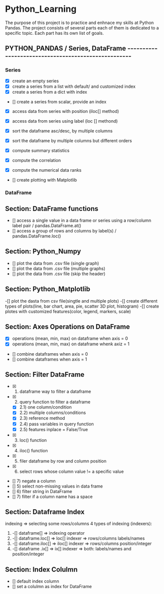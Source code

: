 
# Python_Learning

The purpose of this project is to practice and enhnace my skills at Python Pandas.
The project consists of several parts each of them is dedicated to a specific topic.
Each part has its own list of goals.

## PYTHON_PANDAS / Series, DataFrame       ----------------------------------------------------
### Series
- [x] create an empty series
- [x] create a series from a list with default/ and customized index
- [x] create a series from a dict with index 
- [] create a series from scalar, provide an index
- [x] access data  from series with position (iloc[] method)
- [x] access data from series using label (loc [] methond)
- [x] sort the dataframe asc/desc, by multiple columns 
- [x] sort the dataframe by multiple columns but different orders


- [x] compute summary statistics
- [x] compute the correlation
- [x] compute the numerical data ranks
- [] create plotting with Matplotlib


### DataFrame
## Section: DataFrame functions
- [] access a single value in a data frame or series using a row/column label pair / pandas.DataFrame.at()
- [] access a group of rows and columns by label(s) / pandas.DataFrame.loc()

## Section: Python_Numpy
- [] plot the data from .csv file (single graph)
- [] plot the data from .csv file (multiple graphs)
- [] plot the data from .csv file (skip the header)


## Section: Python_Matplotlib
-[] plot the dasta from csv file(singtle and multiple plots)
-[] create different types of plots(line, bar chart, area, pie, scatter 3D plot, histogram)
-[] create plotes with customized features(color, legend, markers, scale)

##  Section: Axes Operations on DataFrame 
- [x] operations (mean, min, max) on dataframe when axis = 0 
- [x] operations (mean, min, max) on dataframe whenk axiz = 1
- [] combine dataframes when axis = 0
- [] combine dataframes when axis = 1

## Section: Filter DataFrame
- [x] 1) dataframe way to filter a dataframe

- [x] 2) query function to filter a dataframe
    - [x] 2.1) one column/condition
    - [x] 2.2) multiple columns/conditions
    - [x] 2.3) reference method 
    - [x] 2.4) pass variables in query function
    - [x] 2.5) features inplace = False/True

- [x] 3) loc() function
- [x] 4) iloc() function
- [x] 5) filer dataframe by row and column position
- [x] 6) select rows whose column value != a specific value
- []  7) negate a column
- []  5) select non-missing values in data frame
- []  6) filter string in DataFrame
- []  7) filter if a column name has a space

## Section:  Dataframe Index
indexing => selecting some rows/columns
4 types of indexing (indexers):
1) -[] dataframe[] => indexing operator
2) -[] dataframe.loc[] => loc[] indexer => rows/columns labels/names
3) -[] dataframe.iloc[] => iloc[] indexer => rows/columns position/integer
4) -[] dataframe .ix[] => ix[] indexer => both: labels/names and position/integer

## Section: Index Colulmn
- [] default index column
- [] set a colulmn as index for DataFrame





